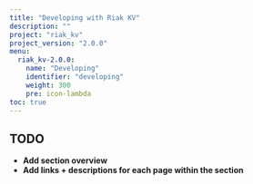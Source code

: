 ```yaml
---
title: "Developing with Riak KV"
description: ""
project: "riak_kv"
project_version: "2.0.0"
menu:
  riak_kv-2.0.0:
    name: "Developing"
    identifier: "developing"
    weight: 300
    pre: icon-lambda
toc: true
---
```


## TODO

- **Add section overview**
- **Add links + descriptions for each page within the section**
